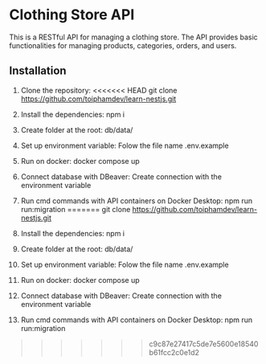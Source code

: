 # Clothing Store API

This is a RESTful API for managing a clothing store. The API provides basic functionalities for managing products, categories, orders, and users.

## Installation

1. Clone the repository:
<<<<<<< HEAD
   git clone https://github.com/toiphamdev/learn-nestjs.git

2. Install the dependencies:
   npm i

3. Create folder at the root:
   db/data/

4. Set up environment variable:
   Folow the file name .env.example

5. Run on docker:
   docker compose up

6. Connect database with DBeaver:
   Create connection with the environment variable

7. Run cmd commands with API containers on Docker Desktop:
   npm run run:migration
=======
git clone https://github.com/toiphamdev/learn-nestjs.git

2. Install the dependencies:
 npm i
 
3. Create folder at the root:
 db/data/
 
4. Set up environment variable:
 Folow the file name .env.example

5. Run on docker: 
 docker compose up

6. Connect database with DBeaver:
Create connection with the environment variable

7. Run cmd commands with API containers on Docker Desktop:
npm run run:migration



>>>>>>> c9c87e27417c5de7e5600e18540b61fcc2c0e1d2
